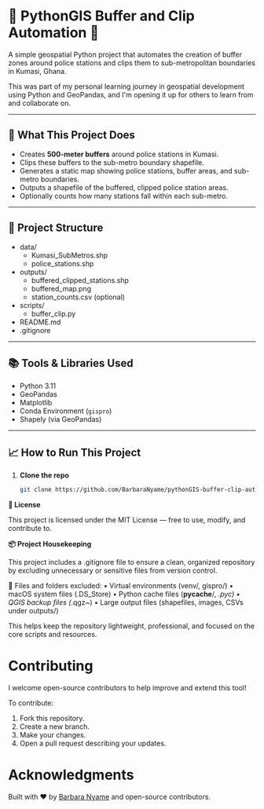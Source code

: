 # 📍 PythonGIS Buffer and Clip Automation 🚀

A simple geospatial Python project that automates the creation of buffer zones around police stations and clips them to sub-metropolitan boundaries in Kumasi, Ghana.

This was part of my personal learning journey in geospatial development using Python and GeoPandas, and I'm opening it up for others to learn from and collaborate on.

---

## 📌 What This Project Does

- Creates **500-meter buffers** around police stations in Kumasi.
- Clips these buffers to the sub-metro boundary shapefile.
- Generates a static map showing police stations, buffer areas, and sub-metro boundaries.
- Outputs a shapefile of the buffered, clipped police station areas.
- Optionally counts how many stations fall within each sub-metro.

---

## 📂 Project Structure

- data/
    - Kumasi_SubMetros.shp
    - police_stations.shp
- outputs/
    - buffered_clipped_stations.shp
    - buffered_map.png
    - station_counts.csv (optional)
- scripts/
    - buffer_clip.py
- README.md
- .gitignore

---

## 📚 Tools & Libraries Used

- Python 3.11  
- GeoPandas  
- Matplotlib  
- Conda Environment (`gispro`)  
- Shapely (via GeoPandas)

---

## 📈 How to Run This Project

1. **Clone the repo**
   ```bash
   git clone https://github.com/BarbaraNyame/pythonGIS-buffer-clip-automation.git

**📄 License**

This project is licensed under the MIT License — free to use, modify, and contribute to.

**📦 Project Housekeeping**

This project includes a .gitignore file to ensure a clean, organized repository by excluding unnecessary or sensitive files from version control.

📌 Files and folders excluded:
	•	Virtual environments (venv/, gispro/)
	•	macOS system files (.DS_Store)
	•	Python cache files (__pycache__/, *.pyc)
	•	QGIS backup files (*.qgz~)
	•	Large output files (shapefiles, images, CSVs under outputs/)

This helps keep the repository lightweight, professional, and focused on the core scripts and resources.

# Contributing

I welcome open-source contributors to help improve and extend this tool!

To contribute:
1. Fork this repository.
2. Create a new branch.
3. Make your changes.
4. Open a pull request describing your updates.

# Acknowledgments

Built with ❤️ by [Barbara Nyame](https://github.com/BarbaraNyame) and open-source contributors.

